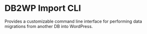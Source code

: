 # DB2WP Import CLI

Provides a customizable command line interface for performing data migrations from another DB into WordPress.